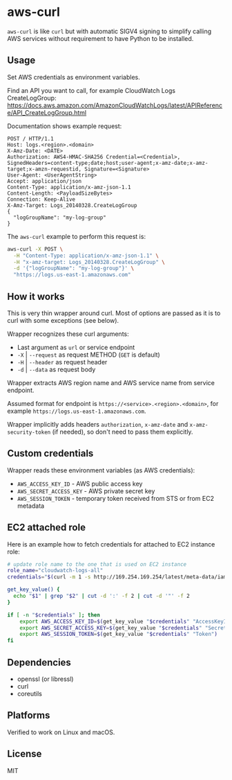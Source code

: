 # aws-curl

`aws-curl` is like `curl` but with automatic SIGV4 signing to simplify calling
AWS services without requirement to have Python to be installed.

## Usage

Set AWS credentials as environment variables.

Find an API you want to call, for example CloudWatch Logs CreateLogGroup:
<https://docs.aws.amazon.com/AmazonCloudWatchLogs/latest/APIReference/API_CreateLogGroup.html>

Documentation shows example request:

```
POST / HTTP/1.1
Host: logs.<region>.<domain>
X-Amz-Date: <DATE>
Authorization: AWS4-HMAC-SHA256 Credential=<Credential>, SignedHeaders=content-type;date;host;user-agent;x-amz-date;x-amz-target;x-amzn-requestid, Signature=<Signature>
User-Agent: <UserAgentString>
Accept: application/json
Content-Type: application/x-amz-json-1.1
Content-Length: <PayloadSizeBytes>
Connection: Keep-Alive
X-Amz-Target: Logs_20140328.CreateLogGroup
{
  "logGroupName": "my-log-group"
}
```

The `aws-curl` example to perform this request is:

```sh
aws-curl -X POST \
  -H "Content-Type: application/x-amz-json-1.1" \
  -H "x-amz-target: Logs_20140328.CreateLogGroup" \
  -d '{"logGroupName": "my-log-group"}' \
  "https://logs.us-east-1.amazonaws.com"
```

## How it works

This is very thin wrapper around curl. Most of options are passed as it is to
curl with some exceptions (see below).

Wrapper recognizes these curl arguments:

- Last argument as `url` or service endpoint
- `-X` | `--request` as request METHOD (`GET` is default)
- `-H` | `--header` as request header
- `-d` | `--data` as request body

Wrapper extracts AWS region name and AWS service name from service endpoint.

Assumed format for endpoint is `https://<service>.<region>.<domain>`,
for example `https://logs.us-east-1.amazonaws.com`.

Wrapper implicitly adds headers `authorization`, `x-amz-date` and
`x-amz-security-token` (if needed), so don't need to pass them explicitly.

## Custom credentials

Wrapper reads these environment variables (as AWS credentials):

- `AWS_ACCESS_KEY_ID` - AWS public access key
- `AWS_SECRET_ACCESS_KEY` - AWS private secret key
- `AWS_SESSION_TOKEN` - temporary token received from STS or from EC2 metadata

## EC2 attached role

Here is an example how to fetch credentials for attached to EC2 instance role:

```sh
# update role name to the one that is used on EC2 instance
role_name="cloudwatch-logs-all"
credentials="$(curl -m 1 -s http://169.254.169.254/latest/meta-data/iam/security-credentials/$role_name)"

get_key_value() {
  echo "$1" | grep "$2" | cut -d ':' -f 2 | cut -d '"' -f 2
}

if [ -n "$credentials" ]; then
    export AWS_ACCESS_KEY_ID=$(get_key_value "$credentials" "AccessKeyId")
    export AWS_SECRET_ACCESS_KEY=$(get_key_value "$credentials" "SecretAccessKey")
    export AWS_SESSION_TOKEN=$(get_key_value "$credentials" "Token")
fi
```

## Dependencies

- openssl (or libressl)
- curl
- coreutils

## Platforms

Verified to work on Linux and macOS.

## License

MIT
